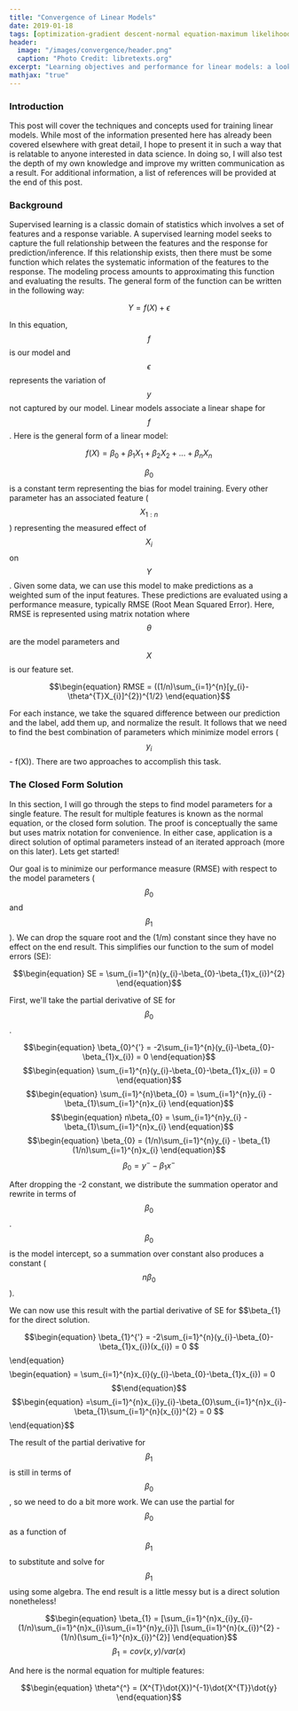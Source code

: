 ```yaml
---
title: "Convergence of Linear Models"
date: 2019-01-18
tags: [optimization-gradient descent-normal equation-maximum likelihood estimation-regression-classification]
header:
  image: "/images/convergence/header.png"
  caption: "Photo Credit: libretexts.org"
excerpt: "Learning objectives and performance for linear models: a look under the hood"
mathjax: "true"
---
```


### Introduction

This post will cover the techniques and concepts used for training linear models. While most of the information presented here has already been covered elsewhere with great detail, I hope to present it in such a way that is relatable to anyone interested in data science. In doing so, I will also test the depth of my own knowledge and improve my written communication as a result. For additional information, a list of references will be provided at the end of this post.

### Background

Supervised learning is a classic domain of statistics which involves a set of features and a response variable. A supervised learning model seeks to capture the full relationship between the features and the response for prediction/inference. If this relationship exists, then there must be some function which relates the systematic information of the features to the response. The modeling process amounts to approximating this function and evaluating the results. The general form of the function can be written in the following way:

$$\begin{equation}
Y = f(X) + \epsilon
\end{equation}$$

In this equation, $$f$$ is our model and $$\epsilon$$ represents the variation of $$y$$ not captured by our model. Linear models associate a linear shape for $$f$$. Here is the general form of a linear model:

$$\begin{equation}
f(X) = \beta_{0} + \beta_{1}X_{1} + \beta_{2}X_{2} +...+\beta_{n}X_{n}
\end{equation}$$

$$\beta_{0}$$ is a constant term representing the bias for model training. Every other parameter has an associated feature ($$X_{1:n}$$) representing the measured effect of $$X_{i}$$ on $$Y$$. Given some data, we can use this model to make predictions as a weighted sum of the input features. These predictions are evaluated using a performance measure, typically RMSE (Root Mean Squared Error). Here, RMSE is represented using matrix notation where $$\theta$$ are the model parameters and $$X$$ is our feature set.

$$\begin{equation}
RMSE = ((1/n)\sum_{i=1}^{n}[y_{i}-\theta^{T}X_{i}]^{2})^{1/2}
\end{equation}$$

For each instance, we take the squared difference between our prediction and the label, add them up, and normalize the result. It follows that we need to find the best combination of parameters which minimize model errors ($$y_{i}$$ - f(X)). There are two approaches to accomplish this task.

### The Closed Form Solution

In this section, I will go through the steps to find model parameters for a single feature. The result for multiple features is known as the normal equation, or the closed form solution. The proof is conceptually the same but uses matrix notation for convenience. In either case, application is a direct solution of optimal parameters instead of an iterated approach (more on this later). Lets get started!

Our goal is to minimize our performance measure (RMSE) with respect to the model parameters ($$\beta_{0}$$ and $$\beta_{1}$$). We can drop the square root and the (1/m) constant since they have no effect on the end result. This simplifies our function to the sum of model errors (SE):

$$\begin{equation}
SE = \sum_{i=1}^{n}(y_{i}-\beta_{0}-\beta_{1}x_{i})^{2}
\end{equation}$$

First, we'll take the partial derivative of SE for $$\beta_{0}$$.

$$\begin{equation}
\beta_{0}^{'} = -2\sum_{i=1}^{n}(y_{i}-\beta_{0}-\beta_{1}x_{i}) = 0
\end{equation}$$
$$\begin{equation}
\sum_{i=1}^{n}(y_{i}-\beta_{0}-\beta_{1}x_{i}) = 0
\end{equation}$$
$$\begin{equation}
\sum_{i=1}^{n}\beta_{0} = \sum_{i=1}^{n}y_{i} -\beta_{1}\sum_{i=1}^{n}x_{i}
\end{equation}$$
$$\begin{equation}
n\beta_{0} = \sum_{i=1}^{n}y_{i} - \beta_{1}\sum_{i=1}^{n}x_{i}
\end{equation}$$
$$\begin{equation}
\beta_{0} = (1/n)\sum_{i=1}^{n}y_{i} - \beta_{1}(1/n)\sum_{i=1}^{n}x_{i}
\end{equation}$$
$$\begin{equation}
\beta_{0} = y^{-} - \beta_{1}x^{-}
\end{equation}$$

After dropping the -2 constant, we distribute the summation operator and rewrite in terms of $$\beta_{0}$$. $$\beta_{0}$$ is the model intercept, so a summation over constant also produces a constant ($$n\beta_{0}$$).

We can now use this result with the partial derivative of SE for $$\beta_{1} for the direct solution.

$$\begin{equation}
\beta_{1}^{'} = -2\sum_{i=1}^{n}(y_{i}-\beta_{0}-\beta_{1}x_{i})(x_{i}) = 0
$$\end{equation}$$
$$\begin{equation}
= \sum_{i=1}^{n}x_{i}(y_{i}-\beta_{0}-\beta_{1}x_{i}) = 0
$$\end{equation}$$
$$\begin{equation}
=\sum_{i=1}^{n}x_{i}y_{i}-\beta_{0}\sum_{i=1}^{n}x_{i}-\beta_{1}\sum_{i=1}^{n}(x_{i})^{2} = 0
$$\end{equation}$$

The result of the partial derivative for $$\beta_{1}$$ is still in terms of $$\beta_{0}$$, so we need to do a bit more work. We can use the partial for $$\beta_{0}$$ as a function of $$\beta_{1}$$ to substitute and solve for $$\beta_{1}$$ using some algebra. The end result is a little messy but is a direct solution nonetheless!

$$\begin{equation}
\beta_{1} = [\sum_{i=1}^{n}x_{i}y_{i}-(1/n)\sum_{i=1}^{n}x_{i}\sum_{i=1}^{n}y_{i}]\
[\sum_{i=1}^{n}(x_{i})^{2} - (1/n)(\sum_{i=1}^{n}x_{i})^{2}]
\end{equation}$$
$$\begin{equation}
\beta_{1}=cov(x,y)/var(x)
\end{equation}$$

And here is the normal equation for multiple features:

$$\begin{equation}
\theta^{^} = (X^{T}\dot{X})^{-1}\dot{X^{T}}\dot{y}
\end{equation}$$
